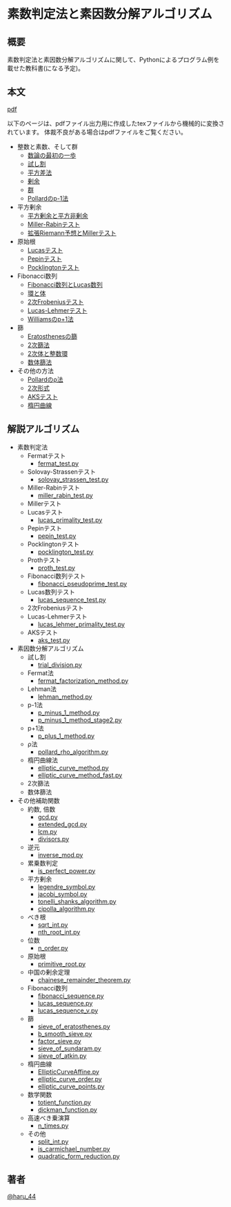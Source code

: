 # 素数判定法と素因数分解アルゴリズム

## 概要

素数判定法と素因数分解アルゴリズムに関して、Pythonによるプログラム例を載せた教科書(になる予定)。

## 本文
[pdf](https://github.com/haru-44/prime_text/releases/latest/download/main.pdf)

以下のページは、pdfファイル出力用に作成したtexファイルから機械的に変換されています。
体裁不良がある場合はpdfファイルをご覧ください。

* 整数と素数、そして群
  * [数論の最初の一歩](https://haru-44.github.io/prime_text/html/first_step.html)
  * [試し割](https://haru-44.github.io/prime_text/html/trial_division.html)
  * [平方差法](https://haru-44.github.io/prime_text/html/fermat_factorization.html)
  * [剰余](https://haru-44.github.io/prime_text/html/modulo.html)
  * [群](https://haru-44.github.io/prime_text/html/group.html)
  * [Pollardのp-1法](https://haru-44.github.io/prime_text/html/p_minus_1.html)
* 平方剰余
  * [平方剰余と平方非剰余](https://haru-44.github.io/prime_text/html/quadratic_residue.html)
  * [Miller-Rabinテスト](https://haru-44.github.io/prime_text/html/miller_rabin.html)
  * [拡張Riemann予想とMillerテスト](https://haru-44.github.io/prime_text/html/riemann_miller.html)
* 原始根
  * [Lucasテスト](https://haru-44.github.io/prime_text/html/lucas_test.html)
  * [Pepinテスト](https://haru-44.github.io/prime_text/html/pepin_test.html)
  * [Pocklingtonテスト](https://haru-44.github.io/prime_text/html/pocklington_test.html)
* Fibonacci数列
  * [Fibonacci数列とLucas数列](https://haru-44.github.io/prime_text/html/fibonacci.html)
  * [環と体](https://haru-44.github.io/prime_text/html/ring.html)
  * [2次Frobeniusテスト](https://haru-44.github.io/prime_text/html/quadratic_frobenius_primality_test.html)
  * [Lucas-Lehmerテスト](https://haru-44.github.io/prime_text/html/lucas_lehmer_primality_test.html)
  * [Williamsのp+1法](https://haru-44.github.io/prime_text/html/p_plus_1.html)
* 篩
  * [Eratosthenesの篩](https://haru-44.github.io/prime_text/html/sieve.html)
  * [2次篩法](https://haru-44.github.io/prime_text/html/quadratic_sieve_algorithm.html)
  * [2次体と整数環](https://haru-44.github.io/prime_text/html/ring_of_integer.html)
  * [数体篩法](https://haru-44.github.io/prime_text/html/number_field_sieve.html)
* その他の方法
  * [Pollardのρ法](https://haru-44.github.io/prime_text/html/rho_method.html)
  * [2次形式](https://haru-44.github.io/prime_text/html/quadratic_form.html)
  * [AKSテスト](https://haru-44.github.io/prime_text/html/aks_test.html)
  * [楕円曲線](https://haru-44.github.io/prime_text/html/elliptic_curve.html)

## 解説アルゴリズム

* 素数判定法
  * Fermatテスト
    * [fermat_test.py](https://github.com/haru-44/prime_text/blob/main/src/fermat_test.py)
  * Solovay-Strassenテスト
    * [solovay_strassen_test.py](https://github.com/haru-44/prime_text/blob/main/src/solovay_strassen_test.py)
  * Miller-Rabinテスト
    * [miller_rabin_test.py](https://github.com/haru-44/prime_text/blob/main/src/miller_rabin_test.py)
  * Millerテスト
  * Lucasテスト
    * [lucas_primality_test.py](https://github.com/haru-44/prime_text/blob/main/src/lucas_primality_test.py)
  * Pepinテスト
    * [pepin_test.py](https://github.com/haru-44/prime_text/blob/main/src/pepin_test.py)
  * Pocklingtonテスト
    * [pocklington_test.py](https://github.com/haru-44/prime_text/blob/main/src/pocklington_test.py)
  * Prothテスト
    * [proth_test.py](https://github.com/haru-44/prime_text/blob/main/src/proth_test.py)
  * Fibonacci数列テスト
    * [fibonacci_pseudoprime_test.py](https://github.com/haru-44/prime_text/blob/main/src/fibonacci_pseudoprime_test.py)
  * Lucas数列テスト
    * [lucas_sequence_test.py](https://github.com/haru-44/prime_text/blob/main/src/lucas_sequence_test.py)
  * 2次Frobeniusテスト
  * Lucas-Lehmerテスト
    * [lucas_lehmer_primality_test.py](https://github.com/haru-44/prime_text/blob/main/src/lucas_lehmer_primality_test.py)
  * AKSテスト
    * [aks_test.py](https://github.com/haru-44/prime_text/blob/main/src/aks_test.py)
* 素因数分解アルゴリズム
  * 試し割
    * [trial_division.py](https://github.com/haru-44/prime_text/blob/main/src/trial_division.py)
  * Fermat法
    * [fermat_factorization_method.py](https://github.com/haru-44/prime_text/blob/main/src/fermat_factorization_method.py)
  * Lehman法
    * [lehman_method.py](https://github.com/haru-44/prime_text/blob/main/src/lehman_method.py)
  * p-1法
    * [p_minus_1_method.py](https://github.com/haru-44/prime_text/blob/main/src/p_minus_1_method.py)
    * [p_minus_1_method_stage2.py](https://github.com/haru-44/prime_text/blob/main/src/p_minus_1_method_stage2.py)
  * p+1法
    * [p_plus_1_method.py](https://github.com/haru-44/prime_text/blob/main/src/p_plus_1_method.py)
  * ρ法
    * [pollard_rho_algorithm.py](https://github.com/haru-44/prime_text/blob/main/src/pollard_rho_algorithm.py)
  * 楕円曲線法
    * [elliptic_curve_method.py](https://github.com/haru-44/prime_text/blob/main/src/elliptic_curve_method.py)
    * [elliptic_curve_method_fast.py](https://github.com/haru-44/prime_text/blob/main/src/elliptic_curve_method_fast.py)
  * 2次篩法
  * 数体篩法
* その他補助関数
  * 約数, 倍数
    * [gcd.py](https://github.com/haru-44/prime_text/blob/main/src/gcd.py)
    * [extended_gcd.py](https://github.com/haru-44/prime_text/blob/main/src/extended_gcd.py)
    * [lcm.py](https://github.com/haru-44/prime_text/blob/main/src/lcm.py)
    * [divisors.py](https://github.com/haru-44/prime_text/blob/main/src/divisors.py)
  * 逆元
    * [inverse_mod.py](https://github.com/haru-44/prime_text/blob/main/src/inverse_mod.py)
  * 累乗数判定
    * [is_perfect_power.py](https://github.com/haru-44/prime_text/blob/main/src/is_perfect_power.py)
  * 平方剰余
    * [legendre_symbol.py](https://github.com/haru-44/prime_text/blob/main/src/legendre_symbol.py)
    * [jacobi_symbol.py](https://github.com/haru-44/prime_text/blob/main/src/jacobi_symbol.py)
    * [tonelli_shanks_algorithm.py](https://github.com/haru-44/prime_text/blob/main/src/tonelli_shanks_algorithm.py)
    * [cipolla_algorithm.py](https://github.com/haru-44/prime_text/blob/main/src/cipolla_algorithm.py)
  * べき根
    * [sqrt_int.py](https://github.com/haru-44/prime_text/blob/main/src/sqrt_int.py)
    * [nth_root_int.py](https://github.com/haru-44/prime_text/blob/main/src/nth_root_int.py)
  * 位数
    * [n_order.py](https://github.com/haru-44/prime_text/blob/main/src/n_order.py)
  * 原始根
    * [primitive_root.py](https://github.com/haru-44/prime_text/blob/main/src/primitive_root.py)
  * 中国の剰余定理
    * [chainese_remainder_theorem.py](https://github.com/haru-44/prime_text/blob/main/src/chainese_remainder_theorem.py)
  * Fibonacci数列
    * [fibonacci_sequence.py](https://github.com/haru-44/prime_text/blob/main/src/fibonacci_sequence.py)
    * [lucas_sequence.py](https://github.com/haru-44/prime_text/blob/main/src/lucas_sequence.py)
    * [lucas_sequence_v.py](https://github.com/haru-44/prime_text/blob/main/src/lucas_sequence_v.py)
  * 篩
    * [sieve_of_eratosthenes.py](https://github.com/haru-44/prime_text/blob/main/src/sieve_of_eratosthenes.py)
    * [b_smooth_sieve.py](https://github.com/haru-44/prime_text/blob/main/src/b_smooth_sieve.py)
    * [factor_sieve.py](https://github.com/haru-44/prime_text/blob/main/src/factor_sieve.py)
    * [sieve_of_sundaram.py](https://github.com/haru-44/prime_text/blob/main/src/sieve_of_sundaram.py)
    * [sieve_of_atkin.py](https://github.com/haru-44/prime_text/blob/main/src/sieve_of_atkin.py)
  * 楕円曲線
    * [EllipticCurveAffine.py](https://github.com/haru-44/prime_text/blob/main/src/EllipticCurveAffine.py)
    * [elliptic_curve_order.py](https://github.com/haru-44/prime_text/blob/main/src/elliptic_curve_order.py)
    * [elliptic_curve_points.py](https://github.com/haru-44/prime_text/blob/main/src/elliptic_curve_points.py)
  * 数学関数
    * [totient_function.py](https://github.com/haru-44/prime_text/blob/main/src/totient_function.py)
    * [dickman_function.py](https://github.com/haru-44/prime_text/blob/main/src/dickman_function.py)
  * 高速べき乗演算
    * [n_times.py](https://github.com/haru-44/prime_text/blob/main/src/n_times.py)
  * その他
    * [split_int.py](https://github.com/haru-44/prime_text/blob/main/src/split_int.py)
    * [is_carmichael_number.py](https://github.com/haru-44/prime_text/blob/main/src/is_carmichael_number.py)
    * [quadratic_form_reduction.py](https://github.com/haru-44/prime_text/blob/main/src/quadratic_form_reduction.py)

## 著者

[@haru_44](https://twitter.com/haru_44)
